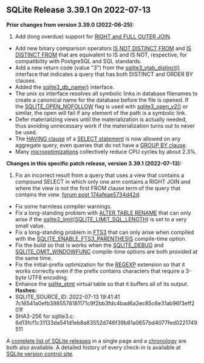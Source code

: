 ## SQLite Release 3\.39\.1 On 2022\-07\-13

**Prior changes from version 3\.39\.0 (2022\-06\-25\):**


1. Add (long overdue) support for [RIGHT and FULL OUTER JOIN](../lang_select.html#rjoin).
- Add new binary comparison operators [IS NOT DISTINCT FROM](../lang_expr.html#isdf) and [IS DISTINCT FROM](../lang_expr.html#isdf)
 that are equivalent to IS and IS NOT, respective, for compatibility with
 PostgreSQL and SQL standards.
- Add a new return code (value "3") from the [sqlite3\_vtab\_distinct()](../c3ref/vtab_distinct.html)
 interface that indicates a query that has both DISTINCT and ORDER BY
 clauses.
- Added the [sqlite3\_db\_name()](../c3ref/db_name.html) interface.
- The unix os interface resolves all symbolic links in database
 filenames to create a canonical name for the database before the
 file is opened.
 If the [SQLITE\_OPEN\_NOFOLLOW](../c3ref/c_open_autoproxy.html) flag is used with [sqlite3\_open\_v2()](../c3ref/open.html)
 or similar, the open will fail if any element of the path is a
 symbolic link.
- Defer materializing views until the materialization
 is actually needed, thus avoiding unnecessary work if the materialization turns
 out to never be used.
- The [HAVING clause](../lang_select.html#resultset) of a [SELECT statement](../lang_select.html) is now allowed on any aggregate query,
 even queries that do not have a [GROUP BY clause](../lang_select.html#resultset).
- Many [microoptimizations](../cpu.html#microopt) collectively reduce CPU cycles by about 2\.3%.


**Changes in this specific patch release, version 3\.39\.1 (2022\-07\-13\):**


1. Fix an incorrect result from a query that uses a view that contains a compound
 SELECT in which only one arm contains a RIGHT JOIN and where the view is not
 the first FROM clause term of the query that contains the view.
 [forum post 174afeae5734d42d](https://sqlite.org/forum/forumpost/174afeae5734d42d).
- Fix some harmless compiler warnings.
- Fix a long\-standing problem with [ALTER TABLE RENAME](../lang_altertable.html#altertabrename) that can only arise
 if the [sqlite3\_limit](../c3ref/limit.html)([SQLITE\_LIMIT\_SQL\_LENGTH](../c3ref/c_limit_attached.html#sqlitelimitsqllength)) is set to a very small value.
- Fix a long\-standing problem in [FTS3](../fts3.html) that can only arise when compiled with
 the [SQLITE\_ENABLE\_FTS3\_PARENTHESIS](../compile.html#enable_fts3_parenthesis) compile\-time option.
- Fix the build so that is works when the [SQLITE\_DEBUG](../compile.html#debug) and
 [SQLITE\_OMIT\_WINDOWFUNC](../compile.html#omit_windowfunc) compile\-time options are both provided at the
 same time.
- Fix the initial\-prefix optimization for the [REGEXP](../lang_expr.html#regexp) extension so that it works
 correctly even if the prefix contains characters that require a 3\-byte UTF8
 encoding.
- Enhance the [sqlite\_stmt](../stmt.html) virtual table so that it buffers all of its output.
**Hashes:**
- SQLITE\_SOURCE\_ID: 2022\-07\-13 19:41:41 7c16541a0efb3985578181171c9f2bb3fdc4bad6a2ec85c6e31ab96f3eff201f
- SHA3\-256 for sqlite3\.c: 6d13fcf1c31133da541d1eb8a83552d746f39b81a0657bd4077fed0221749511



A [complete list of SQLite releases](../changes.html)
 in a single page and a [chronology](../chronology.html) are both also available.
 A detailed history of every
 check\-in is available at
 [SQLite version control site](https://www.sqlite.org/src/timeline).




